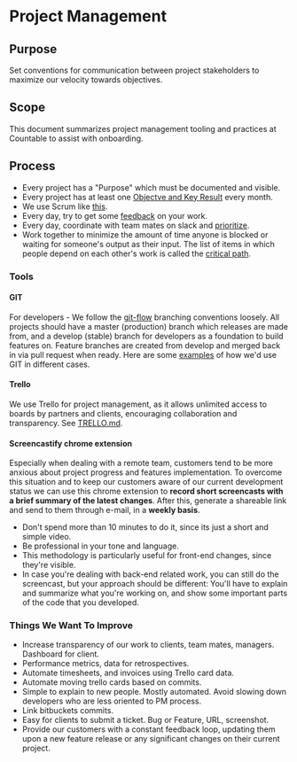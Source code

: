 # Project Management

## Purpose

Set conventions for communication between project stakeholders to maximize our velocity towards objectives.

## Scope

This document summarizes project management tooling and practices at Countable to assist with onboarding.

## Process

  * Every project has a "Purpose" which must be documented and visible.
  * Every project has at least one [Objectve and Key Result](../../OKRS.md) every month.
  * We use Scrum like [this](./SCRUM.md).
  * Every day, try to get some [feedback](../FEEDBACK_LOOPS.md) on your work.
  * Every day, coordinate with team mates on slack and [prioritize](admin/consulting/PRIORITIES.md).
  * Work together to minimize the amount of time anyone is blocked or waiting for someone's output as their input. The list of items in which people depend on each other's work is called the [critical path](./CRITICAL_PATH.md).

### Tools

#### GIT

For developers - We follow the [git-flow](https://datasift.github.io/gitflow/IntroducingGitFlow.html) branching conventions loosely. All projects should have a master (production) branch which releases are made from, and a develop (stable) branch for developers as a foundation to build features on. Feature branches are created from develop and merged back in via pull request when ready. Here are some [examples](../engineering/GIT.md) of how we'd use GIT in different cases.

#### Trello

We use Trello for project management, as it allows unlimited access to boards by partners and clients, encouraging  collaboration and transparency. See [TRELLO.md](./TRELLO.md).

#### Screencastify chrome extension

Especially when dealing with a remote team, customers tend to be more anxious about project progress and features implementation. To overcome this situation and to keep our customers aware of our current development status we can use this chrome extension to **record short screencasts with a brief summary of the latest changes**. After this, generate a shareable link and send to them through e-mail, in a **weekly basis**.

* Don't spend more than 10 minutes to do it, since its just a short and simple video.
* Be professional in your tone and language.
* This methodology is particularly useful for front-end changes, since they're visible.
* In case you're dealing with back-end related work, you can still do the screencast, but your approach should be different: You'll have to explain and summarize what you're working on, and show some important parts of the code that you developed.


### Things We Want To Improve

  * Increase transparency of our work to clients, team mates, managers. Dashboard for client.
  * Performance metrics, data for retrospectives.
  * Automate timesheets, and invoices using Trello card data.
  * Automate moving trello cards based on commits.
  * Simple to explain to new people. Mostly automated. Avoid slowing down developers who are less oriented to PM process.
  * Link bitbuckets commits.
  * Easy for clients to submit a ticket. Bug or Feature, URL, screenshot.
  * Provide our customers with a constant feedback loop, updating them upon a new feature release or any significant changes on their current project.

